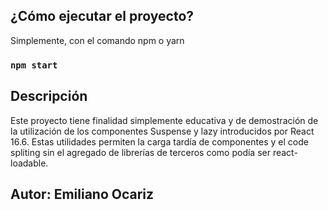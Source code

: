 
## ¿Cómo ejecutar el proyecto? 

Simplemente, con el comando npm o yarn 

### `npm start`

## Descripción

Este proyecto tiene finalidad simplemente educativa y de demostración de la utilización de los componentes Suspense y lazy introducidos por React 16.6.
Estas utilidades permiten la carga tardía de componentes y el code spliting sin el agregado de librerías de terceros como podía ser react-loadable.  

## Autor: Emiliano Ocariz